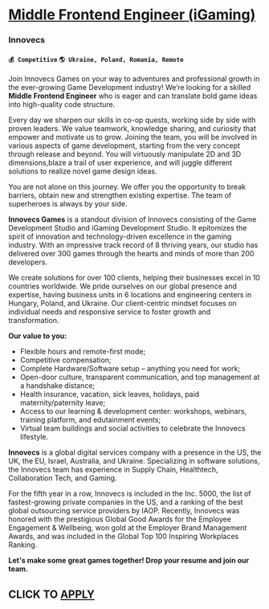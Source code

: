 # [Middle Frontend Engineer (iGaming)](https://www.remotewlb.com/apply/middle-frontend-engineer-igaming-96775)  
### Innovecs  
#### `💰 Competitive` `🌎 Ukraine, Poland, Romania, Remote`  

Join Innovecs Games on your way to adventures and professional growth in the ever-growing Game Development industry! We’re looking for a skilled **Middle Frontend Engineer** who is eager and can translate bold game ideas into high-quality code structure.

Every day we sharpen our skills in co-op quests, working side by side with proven leaders. We value teamwork, knowledge sharing, and curiosity that empower and motivate us to grow. Joining the team, you will be involved in various aspects of game development, starting from the very concept through release and beyond. You will virtuously manipulate 2D and 3D dimensions,blaze a trail of user experience, and will juggle different solutions to realize novel game design ideas.  
  
You are not alone on this journey. We offer you the opportunity to break barriers, obtain new and strengthen existing expertise. The team of superheroes is always by your side.

**Innovecs Games** is a standout division of Innovecs consisting of the Game Development Studio and iGaming Development Studio. It epitomizes the spirit of innovation and technology-driven excellence in the gaming industry. With an impressive track record of 8 thriving years, our studio has delivered over 300 games through the hearts and minds of more than 200 developers.

We create solutions for over 100 clients, helping their businesses excel in 10 countries worldwide. We pride ourselves on our global presence and expertise, having business units in 6 locations and engineering centers in Hungary, Poland, and Ukraine. Our client-centric mindset focuses on individual needs and responsive service to foster growth and transformation.

**Our value to you:**

  * Flexible hours and remote-first mode;
  * Competitive compensation;
  * Complete Hardware/Software setup – anything you need for work;
  * Open-door culture, transparent communication, and top management at a handshake distance;
  * Health insurance, vacation, sick leaves, holidays, paid maternity/paternity leave;
  * Access to our learning & development center: workshops, webinars, training platform, and edutainment events;
  * Virtual team buildings and social activities to celebrate the Innovecs lifestyle.

**Innovecs** is a global digital services company with a presence in the US, the UK, the EU, Israel, Australia, and Ukraine. Specializing in software solutions, the Innovecs team has experience in Supply Chain, Healthtech, Collaboration Tech, and Gaming.

For the fifth year in a row, Innovecs is included in the Inc. 5000, the list of fastest-growing private companies in the US, and a ranking of the best global outsourcing service providers by IAOP. Recently, Innovecs was honored with the prestigious Global Good Awards for the Employee Engagement & Wellbeing, won gold at the Employer Brand Management Awards, and was included in the Global Top 100 Inspiring Workplaces Ranking.

**Let's make some great games together! Drop your resume and join our team.**

  
## CLICK TO [APPLY](https://www.remotewlb.com/apply/middle-frontend-engineer-igaming-96775)

